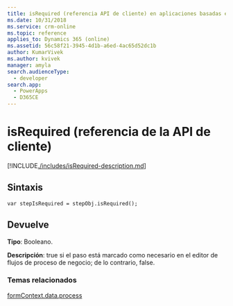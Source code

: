 ```yaml
---
title: isRequired (referencia API de cliente) en aplicaciones basadas en modelo| MicrosoftDocs
ms.date: 10/31/2018
ms.service: crm-online
ms.topic: reference
applies_to: Dynamics 365 (online)
ms.assetid: 56c58f21-3945-4d1b-a6ed-4ac65d52dc1b
author: KumarVivek
ms.author: kvivek
manager: amyla
search.audienceType:
  - developer
search.app:
  - PowerApps
  - D365CE
---
```

# <a name="isrequired-client-api-reference"></a>isRequired (referencia de la API de cliente)



[!INCLUDE[./includes/isRequired-description.md](./includes/isRequired-description.md)]

## <a name="syntax"></a>Sintaxis

`var stepIsRequired = stepObj.isRequired();`

## <a name="returns"></a>Devuelve

**Tipo**: Booleano. 

**Descripción**: true si el paso está marcado como necesario en el editor de flujos de proceso de negocio; de lo contrario, false.

### <a name="related-topics"></a>Temas relacionados
 
[formContext.data.process](../../formContext-data-process.md)

